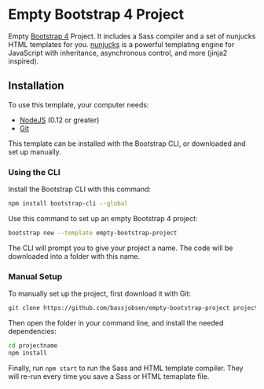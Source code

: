 # Empty Bootstrap 4 Project

Empty [Bootstrap 4](https://getbootstrap.com/) Project. It includes a Sass compiler and a set of nunjucks HTML templates for you. [nunjucks](https://github.com/mozilla/nunjucks) is a powerful templating engine for JavaScript with inheritance, asynchronous control, and more (jinja2 inspired).

## Installation

To use this template, your computer needs:

- [NodeJS](https://nodejs.org/en/) (0.12 or greater)
- [Git](https://git-scm.com/)

This template can be installed with the Bootstrap CLI, or downloaded and set up manually.

### Using the CLI

Install the Bootstrap CLI with this command:

```bash
npm install bootstrap-cli --global
```

Use this command to set up an empty Bootstrap 4 project:

```bash
bootstrap new --template empty-bootstrap-project
```

The CLI will prompt you to give your project a name. The code will be downloaded into a folder with this name.

### Manual Setup

To manually set up the project, first download it with Git:

```bash
git clone https://github.com/bassjobsen/empty-bootstrap-project projectname
```

Then open the folder in your command line, and install the needed dependencies:

```bash
cd projectname
npm install
```

Finally, run `npm start` to run the Sass and HTML template compiler. They will re-run every time you save a Sass or HTML temaplate file.

